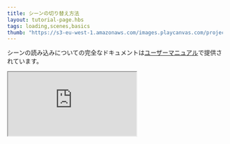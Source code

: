 ```yaml
---
title: シーンの切り替え方法
layout: tutorial-page.hbs
tags: loading,scenes,basics
thumb: "https://s3-eu-west-1.amazonaws.com/images.playcanvas.com/projects/12/437633/BCF404-image-75.jpg"
---
```


シーンの読み込みについての完全なドキュメントは[ユーザーマニュアル][documentation-page]で提供されています。

<iframe loading="lazy" src="https://playcanv.as/e/p/IP7FtbDj/" title="シーンの変更"></iframe>

[documentation-page]: /user-manual/packs/loading-scenes/